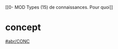 
 [[0- MOD Types (15) de connaissances. Pour quoi]] 
 
# concept 

[#abr/CONC](app://obsidian.md/index.html#abr/CONC) 
